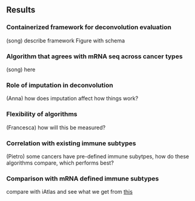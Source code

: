 ## Results

### Containerized framework for deconvolution evaluation
(song)
describe framework
Figure with schema


### Algorithm that agrees with mRNA seq across cancer types
(song)
here

### Role of imputation in deconvolution
(Anna)
how does imputation affect how things work?

### Flexibility of algorithms
(Francesca)
how will this be measured?

### Correlation with existing immune subtypes
(Pietro)
some cancers have pre-defined immune subytpes, how do these algorithms compare, which performs best?

### Comparison with mRNA defined immune subtypes
compare with iAtlas and see what we get from [this](https://isb-cgc.shinyapps.io/shiny-iatlas/)
